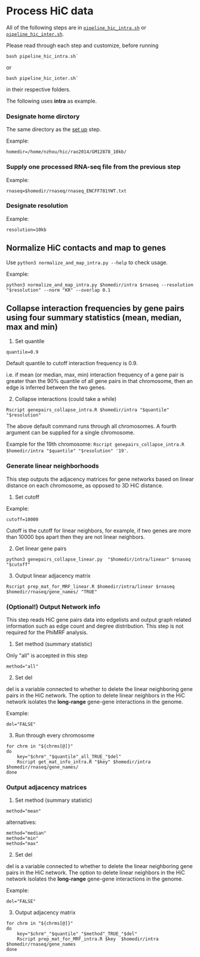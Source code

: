 # Process HiC data

All of the following steps are in [`pipeline_hic_intra.sh`](intra/pipeline_hic_intra.sh) or [`pipeline_hic_inter.sh`](inter/pipeline_hic_inter.sh).

Please read through each step and customize, before running

```
bash pipeline_hic_intra.sh`
```

or 

```
bash pipeline_hic_inter.sh`
```
in their respective folders.


The following uses **intra** as example.


### Designate home dirctory

The same directory as the [set up](../0setup/) step.

Example:
```
homedir=/home/nzhou/hic/rao2014/GM12878_10kb/
```

### Supply one processed RNA-seq file from the previous step
Example:
```
rnaseq=$homedir/rnaseq/rnaseq_ENCFF781YWT.txt
```

### Designate resolution

Example:
```
resolution=10kb
```


## Normalize HiC contacts and map to genes

Use `python3 normalize_and_map_intra.py --help` to check usage.

Example:
```
python3 normalize_and_map_intra.py $homedir/intra $rnaseq --resolution "$resolution" --norm "KR" --overlap 0.1
```


## Collapse interaction frequencies by gene pairs using four summary statistics (mean, median, max and min)

1. Set quantile

```
quantile=0.9
```
Default quantile to cutoff interaction frequency is 0.9. 

i.e. if mean (or median, max, min) interaction frequency of a gene pair is greater than the 90% quantile of all gene pairs in that chromosome, then an edge is inferred between the two genes. 

2. Collapse interactions (could take a while)

```
Rscript genepairs_collapse_intra.R $homedir/intra "$quantile" "$resolution"
```

The above default command runs through all chromosomes. A fourth argument can be supplied for a single chromosome.

Example for the 19th chromosome: `Rscript genepairs_collapse_intra.R $homedir/intra "$quantile" "$resolution" '19'`.



### Generate linear neighborhoods 

This step outputs the adjacency matrices for gene networks based on linear distance on each chromosome, as opposed to 3D HiC distance.

1. Set cutoff

Example:
```
cutoff=10000 
```
Cutoff is the cutoff for linear neighbors, for example, if two genes are more than 10000 bps apart then they are not linear neighbors.

2. Get linear gene pairs 
```
python3 genepairs_collapse_linear.py  "$homedir/intra/linear" $rnaseq  "$cutoff"
```

3. Output linear adjacency matrix
```
Rscript prep_mat_for_MRF_linear.R $homedir/intra/linear $rnaseq $homedir/rnaseq/gene_names/ "TRUE"
```


### (Optional!) Output Network info

This step reads HiC gene pairs data into edgelists and output graph related information such as edge count and degree distribution. This step is not required for the PhiMRF analysis.

1. Set method (summary statistic)

Only "all" is accepted in this step
```
method="all"
```

2. Set del

del is a variable connected to whether to delete the linear neighboring gene pairs in the HiC network. The option to delete linear neighbors in the HiC network isolates the **long-range** gene-gene interactions in the genome.

Example:
```
del="FALSE"
```

3. Run through every chromosome
```
for chrm in "${chrms[@]}"
do
	key="$chrm"_"$quantile"_all_TRUE_"$del"
	Rscript get_mat_info_intra.R "$key" $homedir/intra  $homedir/rnaseq/gene_names/
done
```


### Output adjacency matrices

1. Set method (summary statistic)

```
method="mean"
```
alternatives:
```
method="median"
method="min"
method="max"
```

2. Set del

del is a variable connected to whether to delete the linear neighboring gene pairs in the HiC network. The option to delete linear neighbors in the HiC network isolates the **long-range** gene-gene interactions in the genome.

Example:
```
del="FALSE"
```

3. Output adjacency matrix
```
for chrm in "${chrms[@]}"
do
	key="$chrm"_"$quantile"_"$method"_TRUE_"$del"
	Rscript prep_mat_for_MRF_intra.R $key  $homedir/intra $homedir/rnaseq/gene_names 
done
```
